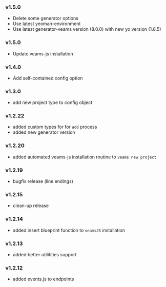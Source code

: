 ### v1.5.0
- Delete some generator options
- Use latest yeoman-environment 
- Use latest generator-veams version (8.0.0) with new yo version (1.8.5)

### v1.5.0
- Update veams-js installation

### v1.4.0
- Add self-contained config option

### v1.3.0
- add new project type to config object

### v1.2.22
- added custom types for for `add` process
- added new generator version

### v1.2.20
- added automated veams-js installation routine to `veams new project`

### v1.2.19
- bugfix release (line endings)

### v1.2.15
- clean-up release

### v1.2.14
- added insert blueprint function to `veamsJS` installation

### v1.2.13
- added better utilitities support

### v1.2.12
- added events.js to endpoints